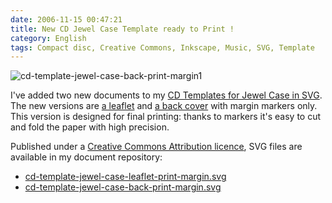 ```yaml
---
date: 2006-11-15 00:47:21
title: New CD Jewel Case Template ready to Print !
category: English
tags: Compact disc, Creative Commons, Inkscape, Music, SVG, Template
---
```


![cd-template-jewel-case-back-print-margin1](/uploads/2006/cd-template-jewel-case-back-print-margin1.png)

I've added two new documents to my [CD Templates for Jewel Case in SVG](http://kevin.deldycke.com/2006/09/cd-templates-for-jewel-case-in-svg/). The new versions are [a leaflet](http://kevin.deldycke.com/documents/cd-template-jewel-case-leaflet-print-margin.svg) and [a back cover](http://kevin.deldycke.com/documents/cd-template-jewel-case-back-print-margin.svg) with margin markers only. This version is designed for final printing: thanks to markers it's easy to cut and fold the paper with high precision.

Published under a [Creative Commons Attribution licence](http://creativecommons.org/licenses/by/2.5/), SVG files are available in my document repository:

  * [cd-template-jewel-case-leaflet-print-margin.svg](http://kevin.deldycke.com/documents/cd-template-jewel-case-leaflet-print-margin.svg)
  * [cd-template-jewel-case-back-print-margin.svg](http://kevin.deldycke.com/documents/cd-template-jewel-case-back-print-margin.svg)
